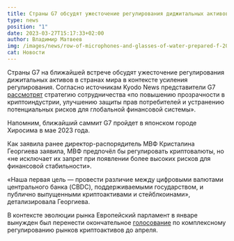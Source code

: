 ```yaml
---
title: Страны G7 обсудят ужесточение регулирования диджитальных активов
type: news
position: "1"
date: 2023-03-27T15:17:33+02:00
author: Владимир Матвеев
img: /images/news/row-of-microphones-and-glasses-of-water-prepared-f-2023-03-15-01-30-53-utc-1260x840.jpg
cat: Новости
---
```

Страны G7 на ближайшей встрече обсудят ужесточение регулирования дижитальных активов в странах мира в контексте усиления регулирования.
Согласно источникам Kyodo News представители G7 [рассмотрят](https://english.kyodonews.net/news/2023/03/694fcb5d1fa9-g-7-to-push-for-tighter-cryptocurrency-regulations.html) стратегию сотрудничества «по повышению прозрачности в криптоиндустрии, улучшению защиты прав потребителей и устранению потенциальных рисков для глобальной финансовой системы».

Напомним, ближайший саммит G7 пройдет в японском городе Хиросима в мае 2023 года.

Как заявила ранее директор-распорядитель МВФ Кристалина Георгиева заявила, МВФ предпочёл бы регулировать криптовалюты, но «не исключает их запрет при появлении более высоких рисков для финансовой стабильности».

«Наша первая цель — провести различие между цифровыми валютами центрального банка (CBDC), поддерживаемыми государством, и публично выпущенными криптоактивами и стейблкоинами», детализировала Георгиева.

В контексте эволюции рынка Европейский парламент в январе вынужден был перенести окончательное [голосование](https://www.theblock.co/post/202723/eus-final-vote-mica-regulation-postponed-april) по комплексному регулированию рынков криптоактивов до апреля.